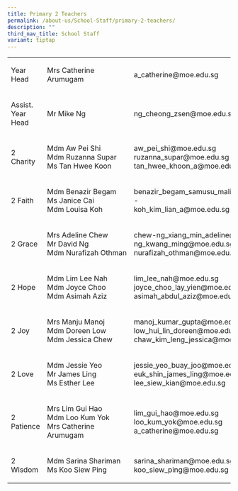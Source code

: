 ```yaml
---
title: Primary 2 Teachers
permalink: /about-us/School-Staff/primary-2-teachers/
description: ""
third_nav_title: School Staff
variant: tiptap
---
```

<table>
<tbody>
<tr>
<td rowspan="1" colspan="1">
<p>Year Head</p>
</td>
<td rowspan="1" colspan="1">
<p>Mrs Catherine Arumugam</p>
</td>
<td rowspan="1" colspan="1">
<p>a_catherine@moe.edu.sg</p>
</td>
</tr>
<tr>
<td rowspan="1" colspan="1">
<p>Assist. Year Head</p>
</td>
<td rowspan="1" colspan="1">
<p>Mr Mike Ng</p>
</td>
<td rowspan="1" colspan="1">
<p>ng_cheong_zsen@moe.edu.sg</p>
</td>
</tr>
<tr>
<td rowspan="1" colspan="1">
<p>2 Charity</p>
</td>
<td rowspan="1" colspan="1">
<p>Mdm Aw&nbsp;Pei Shi
<br>Mdm&nbsp;Ruzanna&nbsp;Supar
<br>Ms Tan Hwee Koon</p>
</td>
<td rowspan="1" colspan="1">
<p>aw_pei_shi@moe.edu.sg
<br>ruzanna_supar@moe.edu.sg
<br>tan_hwee_khoon_a@moe.edu.sg</p>
</td>
</tr>
<tr>
<td rowspan="1" colspan="1">
<p>2 Faith</p>
</td>
<td rowspan="1" colspan="1">
<p>Mdm&nbsp;Benazir&nbsp;Begam
<br>Ms Janice Cai
<br>Mdm&nbsp;Louisa Koh</p>
</td>
<td rowspan="1" colspan="1">
<p>benazir_begam_samusu_malik@moe.edu.sg
<br>-
<br>koh_kim_lian_a@moe.edu.sg</p>
</td>
</tr>
<tr>
<td rowspan="1" colspan="1">
<p>2 Grace</p>
</td>
<td rowspan="1" colspan="1">
<p>Mrs&nbsp;Adeline&nbsp;Chew
<br>Mr David Ng
<br>Mdm&nbsp;Nurafizah&nbsp;Othman</p>
</td>
<td rowspan="1" colspan="1">
<p>chew-ng_xiang_min_adeline@moe.edu.sg
<br>ng_kwang_ming@moe.edu.sg
<br>nurafizah_othman@moe.edu.sg</p>
</td>
</tr>
<tr>
<td rowspan="1" colspan="1">
<p>2 Hope</p>
</td>
<td rowspan="1" colspan="1">
<p>Mdm&nbsp;Lim Lee Nah
<br>Mdm&nbsp;Joyce Choo&nbsp;
<br>Mdm&nbsp;Asimah&nbsp;Aziz</p>
</td>
<td rowspan="1" colspan="1">
<p>lim_lee_nah@moe.edu.sg
<br>joyce_choo_lay_yien@moe.edu.sg
<br>asimah_abdul_aziz@moe.edu.sg</p>
</td>
</tr>
<tr>
<td rowspan="1" colspan="1">
<p>2 Joy</p>
</td>
<td rowspan="1" colspan="1">
<p>Mrs&nbsp;Manju&nbsp;Manoj
<br>Mdm&nbsp;Doreen&nbsp;Low
<br>Mdm&nbsp;Jessica&nbsp;Chew</p>
<p></p>
</td>
<td rowspan="1" colspan="1">
<p>manoj_kumar_gupta@moe.edu.sg
<br>low_hui_lin_doreen@moe.edu.sg
<br>chaw_kim_leng_jessica@moe.edu.sg</p>
</td>
</tr>
<tr>
<td rowspan="1" colspan="1">
<p>2 Love</p>
</td>
<td rowspan="1" colspan="1">
<p>Mdm&nbsp;Jessie Yeo
<br>Mr&nbsp;James Ling
<br>Ms&nbsp;Esther Lee</p>
</td>
<td rowspan="1" colspan="1">
<p>jessie_yeo_buay_joo@moe.edu.sg
<br>euk_shin_james_ling@moe.edu.sg
<br>lee_siew_kian@moe.edu.sg</p>
</td>
</tr>
<tr>
<td rowspan="1" colspan="1">
<p>2 Patience</p>
</td>
<td rowspan="1" colspan="1">
<p>Mrs&nbsp;Lim Gui Hao
<br>Mdm Loo Kum Yok
<br>Mrs Catherine Arumugam</p>
</td>
<td rowspan="1" colspan="1">
<p>lim_gui_hao@moe.edu.sg
<br>loo_kum_yok@moe.edu.sg
<br>a_catherine@moe.edu.sg</p>
</td>
</tr>
<tr>
<td rowspan="1" colspan="1">
<p>2 Wisdom</p>
</td>
<td rowspan="1" colspan="1">
<p>Mdm Sarina Shariman
<br>Ms Koo Siew Ping</p>
</td>
<td rowspan="1" colspan="1">
<p>sarina_shariman@moe.edu.sg
<br>koo_siew_ping@moe.edu.sg</p>
</td>
</tr>
</tbody>
</table>
<p></p>